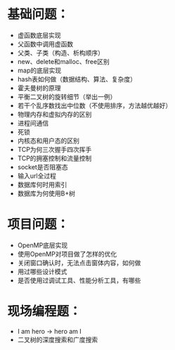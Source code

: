# 基础问题：
+	虚函数底层实现
+	父函数中调用虚函数
+	父类、子类（构造、析构顺序）
+	new、delete和malloc、free区别
+	map的底层实现
+	hash表如何做（数据结构、算法、复杂度）
+	霍夫曼树的原理
+	平衡二叉树的旋转细节（举出一例）
+	若干个乱序数找出中位数（不使用排序，方法越优越好）
+	物理内存和虚拟内存的区别
+	进程间通信
+	死锁
+	内核态和用户态的区别
+	TCP为何三次握手四次挥手
+	TCP的拥塞控制和流量控制
+	socket是否阻塞态
+	输入url全过程
+	数据库何时用索引
+	数据库为何使用B+树

# 项目问题：
+	OpenMP底层实现
+   使用OpenMP对项目做了怎样的优化
+	关闭窗口确认时，无法点击窗体内容，如何做
+	用过哪些设计模式
+	是否使用过调试工具、性能分析工具，有哪些

# 现场编程题：
+	I am hero -> hero am I
+	二叉树的深度搜索和广度搜索
